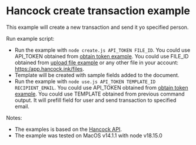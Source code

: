 # Hancock create transaction example

This example will create a new transaction and send it yo specified person.

Run example script:
- Run the example with `node create.js API_TOKEN FILE_ID`.
  You could use API_TOKEN obtained from [obtain token example](../obtain_api_token).
  You could use FILE_ID obtained from [upload file example](../upload_file) or any other file in your account: [https:/app.hancock.ink/files](https:/app.hancock.ink/files).
- Template will be created with sample fields added to the document.
- Run the example with `node use.js API_TOKEN TEMPLATE_ID RECIPIENT_EMAIL`.
  You could use API_TOKEN obtained from [obtain token example](../obtain_api_token).
  You could use TEMPLATE obtained from previous command output.
  It will prefill field for user and send transaction to specified email.

Notes:
- The examples is based on the [Hancock API](https://docs.hancock.ink).
- The example was tested on MacOS v14.1.1 with node v18.15.0
